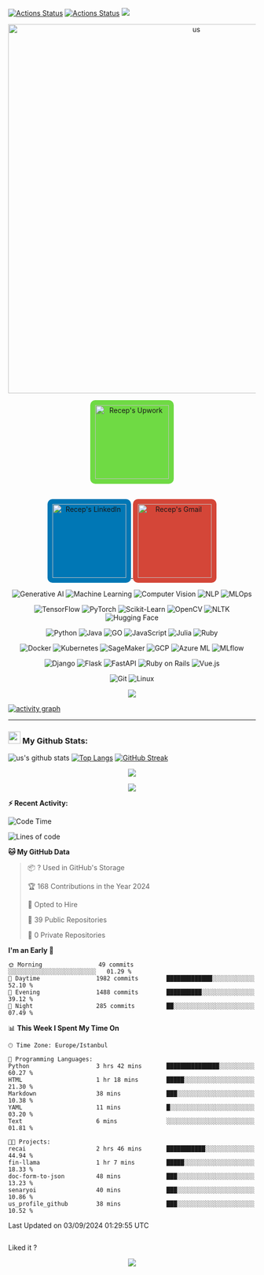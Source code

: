 [![Actions Status](https://github.com/us/us/workflows/wakatime-stats/badge.svg)](https://github.com/us/us/actions)
[![Actions Status](https://github.com/us/us/workflows/update-gh-activity/badge.svg)](https://github.com/us/us/actions)
![](https://visitor-badge.glitch.me/badge?page_id=us.us)
<p align="center">
  <img src="https://socialify.git.ci/us/us/image?font=Source%20Code%20Pro&&name=1&pattern=Plus&theme=Dark" alt="us" width="750" height="750" />
</p>
<p align="center">
  </a>
  <a href="https://www.upwork.com/freelancers/~01b6b5e5b6c1234567">
    <img alt="Recep's Upwork" width="150px" src="https://pics.freeicons.io/uploads/icons/png/21107336441552037048-512.png" style="background-color:#6fda44; padding:10px; border-radius:10px;" />
  </a>
</p>
<p align="center">
  <br/>
  <a href="https://www.linkedin.com/in/recepahmetsaritekin">
    <img alt="Recep's LinkedIn" width="150px" src="https://upload.wikimedia.org/wikipedia/commons/c/ca/LinkedIn_logo_initials.png" style="background-color:#0077B5; padding:10px; border-radius:10px;" />

  <a href="mailto:rahmetsaritekin@gmail.com">
    <img alt="Recep's Gmail" width="150px" src="https://upload.wikimedia.org/wikipedia/commons/4/4e/Gmail_Icon.png" style="background-color:#D44638; padding:10px; border-radius:10px;" />
  </a>
  <br/>
</p>

<p align="center">
  <img alt="Generative AI" src="https://img.shields.io/badge/Generative%20AI-FF5733?style=for-the-badge&logo=artstation&logoColor=white" />
  <img alt="Machine Learning" src="https://img.shields.io/badge/Machine%20Learning-4CAF50?style=for-the-badge&logo=python&logoColor=white" />
  <img alt="Computer Vision" src="https://img.shields.io/badge/Computer%20Vision-2196F3?style=for-the-badge&logo=opencv&logoColor=white" />
  <img alt="NLP" src="https://img.shields.io/badge/NLP-9C27B0?style=for-the-badge&logo=natural-language-processing&logoColor=white" />
  <img alt="MLOps" src="https://img.shields.io/badge/MLOps-FF9800?style=for-the-badge&logo=docker&logoColor=white" />
</p>
<p align="center">
  <img alt="TensorFlow" src="https://img.shields.io/badge/TensorFlow-FF6F00?style=for-the-badge&logo=tensorflow&logoColor=white" />
  <img alt="PyTorch" src="https://img.shields.io/badge/PyTorch-EE4C2C?style=for-the-badge&logo=pytorch&logoColor=white" />
  <img alt="Scikit-Learn" src="https://img.shields.io/badge/Scikit%20Learn-F7931E?style=for-the-badge&logo=scikit-learn&logoColor=white" />
  <img alt="OpenCV" src="https://img.shields.io/badge/OpenCV-5C3EE8?style=for-the-badge&logo=opencv&logoColor=white" />
  <img alt="NLTK" src="https://img.shields.io/badge/NLTK-FF7F50?style=for-the-badge&logo=nltk&logoColor=white" />
  <img alt="Hugging Face" src="https://img.shields.io/badge/Hugging%20Face-FFDBA9?style=for-the-badge&logo=hugging-face&logoColor=black" />
</p>
<p align="center">
  <img alt="Python" src="https://img.shields.io/badge/Python-3776AB?style=for-the-badge&logo=python&logoColor=white" />
  <img alt="Java" src="https://img.shields.io/badge/Java-007396?style=for-the-badge&logo=java&logoColor=white" />
  <img alt="GO" src="https://img.shields.io/badge/Go-00ADD8?style=for-the-badge&logo=go&logoColor=white" />
  <img alt="JavaScript" src="https://img.shields.io/badge/JavaScript-F7DF1E?style=for-the-badge&logo=javascript&logoColor=black" />
  <img alt="Julia" src="https://img.shields.io/badge/Julia-9558B2?style=for-the-badge&logo=julia&logoColor=white" />
  <img alt="Ruby" src="https://img.shields.io/badge/Ruby-CC342D?style=for-the-badge&logo=ruby&logoColor=white" />
</p>
<p align="center">
  <img alt="Docker" src="https://img.shields.io/badge/Docker-46a2f1?style=for-the-badge&logo=docker&logoColor=white" />
  <img alt="Kubernetes" src="https://img.shields.io/badge/Kubernetes-326CE5?style=for-the-badge&logo=kubernetes&logoColor=white" />
  <img alt="SageMaker" src="https://img.shields.io/badge/SageMaker-232F3E?style=for-the-badge&logo=amazon-aws&logoColor=white" />
  <img alt="GCP" src="https://img.shields.io/badge/GCP-4285F4?style=for-the-badge&logo=google-cloud&logoColor=white" />
  <img alt="Azure ML" src="https://img.shields.io/badge/Azure%20ML-0078D4?style=for-the-badge&logo=microsoft-azure&logoColor=white" />
  <img alt="MLflow" src="https://img.shields.io/badge/MLflow-0194E2?style=for-the-badge&logo=mlflow&logoColor=white" />
</p>
<p align="center">
  <img alt="Django" src="https://img.shields.io/badge/Django-092E20?style=for-the-badge&logo=django&logoColor=white" />
  <img alt="Flask" src="https://img.shields.io/badge/Flask-000000?style=for-the-badge&logo=flask&logoColor=white" />
  <img alt="FastAPI" src="https://img.shields.io/badge/FastAPI-009688?style=for-the-badge&logo=fastapi&logoColor=white" />
  <img alt="Ruby on Rails" src="https://img.shields.io/badge/Ruby%20on%20Rails-CC0000?style=for-the-badge&logo=ruby-on-rails&logoColor=white" />
  <img alt="Vue.js" src="https://img.shields.io/badge/Vue.js-4FC08D?style=for-the-badge&logo=vue.js&logoColor=white" />
</p>
<p align="center">
  <img alt="Git" src="https://img.shields.io/badge/Git-F05032?style=for-the-badge&logo=git&logoColor=white" />
  <img alt="Linux" src="https://img.shields.io/badge/Linux-FCC624?style=for-the-badge&logo=linux&logoColor=black" />
</p>
<p align="center">
  <img alig src="https://github-profile-trophy.vercel.app/?username=us&theme=onedark&column=-1" />
</p>

[![activity graph](https://github-readme-activity-graph.vercel.app/graph?username=us&theme=github-dark-dimmed&custom_title=us%20Activity%20Graph&hide_border=true)](https://github.com/ashutosh00710/github-readme-activity-graph)


---
### <img src='https://media1.giphy.com/media/du3J3cXyzhj75IOgvA/giphy.gif?cid=ecf05e47x2g034i9pzwtzzsd3xgg2w9nr94t4tflbbgo3008&rid=giphy.gif' width='25' /> My Github Stats:
![us's github stats](https://github-readme-stats.vercel.app/api?username=us&show_icons=true&title_color=ffc857&icon_color=8ac926&text_color=daf7dc&bg_color=151515&hide=issues&count_private=true&include_all_commits=true)
[![Top Langs](https://github-readme-stats.vercel.app/api/top-langs/?username=us&layout=compact&text_color=daf7dc&bg_color=151515&hide=css,html,php)](https://github.com/anuraghazra/github-readme-stats)
[![GitHub Streak](https://github-readme-streak-stats.herokuapp.com/?user=us&theme=dark)](https://git.io/streak-stats)



<p align="center">
  <img src="https://spotify-github-profile.kittinanx.com/api/view?uid=g1ms5i2iyvgx9ilnwmygth5xq&cover_image=true&theme=default&show_offline=false&background_color=121212&interchange=false&bar_color=53b14f&bar_color_cover=false">
</p>

<p align="center">
  <img src="https://spotify-recently-played-readme.vercel.app/api?user=g1ms5i2iyvgx9ilnwmygth5xq">
</p>


**:zap: Recent Activity:**

<!--START_SECTION:activity-->

<!--END_SECTION:activity-->

<!--START_SECTION:waka-->
![Code Time](http://img.shields.io/badge/Code%20Time-7%20hrs%202%20mins-blue)

![Lines of code](https://img.shields.io/badge/From%20Hello%20World%20I%27ve%20Written-2.4%20million%20lines%20of%20code-blue)

**🐱 My GitHub Data** 

> 📦 ? Used in GitHub's Storage 
 > 
> 🏆 168 Contributions in the Year 2024
 > 
> 💼 Opted to Hire
 > 
> 📜 39 Public Repositories 
 > 
> 🔑 0 Private Repositories 
 > 
**I'm an Early 🐤** 

```text
🌞 Morning                49 commits          ░░░░░░░░░░░░░░░░░░░░░░░░░   01.29 % 
🌆 Daytime                1982 commits        █████████████░░░░░░░░░░░░   52.10 % 
🌃 Evening                1488 commits        ██████████░░░░░░░░░░░░░░░   39.12 % 
🌙 Night                  285 commits         ██░░░░░░░░░░░░░░░░░░░░░░░   07.49 % 
```


📊 **This Week I Spent My Time On** 

```text
🕑︎ Time Zone: Europe/Istanbul

💬 Programming Languages: 
Python                   3 hrs 42 mins       ███████████████░░░░░░░░░░   60.27 % 
HTML                     1 hr 18 mins        █████░░░░░░░░░░░░░░░░░░░░   21.30 % 
Markdown                 38 mins             ███░░░░░░░░░░░░░░░░░░░░░░   10.38 % 
YAML                     11 mins             █░░░░░░░░░░░░░░░░░░░░░░░░   03.20 % 
Text                     6 mins              ░░░░░░░░░░░░░░░░░░░░░░░░░   01.81 % 

🐱‍💻 Projects: 
recai                    2 hrs 46 mins       ███████████░░░░░░░░░░░░░░   44.94 % 
fin-llama                1 hr 7 mins         █████░░░░░░░░░░░░░░░░░░░░   18.33 % 
doc-form-to-json         48 mins             ███░░░░░░░░░░░░░░░░░░░░░░   13.23 % 
senaryoi                 40 mins             ███░░░░░░░░░░░░░░░░░░░░░░   10.86 % 
us_profile_github        38 mins             ███░░░░░░░░░░░░░░░░░░░░░░   10.52 % 
```


 Last Updated on 03/09/2024 01:29:55 UTC
<!--END_SECTION:waka-->

<!--START_SECTION:waka-simple-->

```text

```

<!--END_SECTION:waka-simple-->

Liked it ?

<p align="center">
  <img src="https://capsule-render.vercel.app/api?type=waving&color=gradient&height=60&section=footer"/>
</p>
